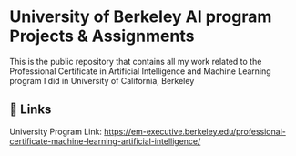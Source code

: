 
# University of Berkeley AI program Projects & Assignments

This is the public repository that contains all my work related to the Professional Certificate in Artificial Intelligence and Machine Learning program I did in University of California, Berkeley

## 🔗 Links
University Program Link: https://em-executive.berkeley.edu/professional-certificate-machine-learning-artificial-intelligence/
